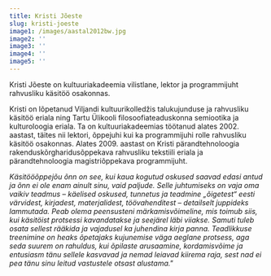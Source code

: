 ```yaml
---
title: Kristi Jõeste
slug: kristi-joeste
image1: /images/aastal2012bw.jpg
image2: ''
image3: ''
image4: ''
image5: ''
---
```

Kristi Jõeste on kultuuriakadeemia vilistlane, lektor ja programmijuht rahvusliku käsitöö osakonnas.

Kristi on lõpetanud Viljandi kultuurikolledžis talukujunduse ja rahvusliku käsitöö eriala ning Tartu Ülikooli filosoofiateaduskonna semiootika ja kulturoloogia eriala. Ta on kultuuriakadeemias töötanud alates 2002. aastast, täites nii lektori, õppejuhi kui ka programmijuhi rolle rahvusliku käsitöö osakonnas. Alates 2009. aastast on Kristi pärandtehnoloogia rakenduskõrgharidusõppekava rahvusliku tekstiili eriala ja pärandtehnoloogia magistriõppekava programmijuht. 

_Käsitööõppejõu õnn on see, kui kaua kogutud oskused saavad edasi antud ja õnn ei ole enam ainult sinu, vaid paljude. Selle juhtumiseks on vaja oma vaikiv teadmus – käelised oskused, tunnetus ja teadmine „õigetest“ eesti värvidest, kirjadest, materjalidest, töövahenditest – detailselt juppideks lammutada. Peab olema peensusteni märkamisvõimeline, mis toimub siis, kui käsitöist protsessi kavandatakse ja seejärel läbi viiakse. Samuti tuleb osata sellest rääkida ja vajadusel ka juhendina kirja panna. Teadlikkuse treenimine on heaks õpetajaks kujunemise väga aeglane protsess, aga seda suurem on rahuldus, kui õpilaste arusaamine, kordamisvõime ja entusiasm tänu sellele kasvavad ja nemad leiavad kiirema raja, sest nad ei pea tänu sinu leitud vastustele otsast alustama."_
